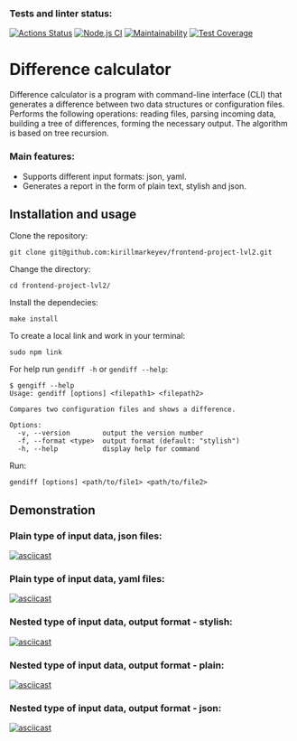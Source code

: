 ### Tests and linter status:
[![Actions Status](https://github.com/kirillmarkeyev/frontend-project-lvl2/workflows/hexlet-check/badge.svg)](https://github.com/kirillmarkeyev/frontend-project-lvl2/actions)
[![Node.js CI](https://github.com/kirillmarkeyev/frontend-project-lvl2/actions/workflows/nodejs.yml/badge.svg)](https://github.com/kirillmarkeyev/frontend-project-lvl2/actions/workflows/nodejs.yml)
[![Maintainability](https://api.codeclimate.com/v1/badges/97051ed1b79c4622dd6b/maintainability)](https://codeclimate.com/github/kirillmarkeyev/frontend-project-lvl2/maintainability)
[![Test Coverage](https://api.codeclimate.com/v1/badges/97051ed1b79c4622dd6b/test_coverage)](https://codeclimate.com/github/kirillmarkeyev/frontend-project-lvl2/test_coverage)

# Difference calculator
Difference calculator is a program with command-line interface (CLI) that generates a difference between two data structures or configuration files. Performs the following operations: reading files, parsing incoming data, building a tree of differences, forming the necessary output. The algorithm is based on tree recursion.

### Main features:
* Supports different input formats: json, yaml.
* Generates a report in the form of plain text, stylish and json.
  
## Installation and usage
Clone the repository:
```
git clone git@github.com:kirillmarkeyev/frontend-project-lvl2.git
```
Change the directory:
```
cd frontend-project-lvl2/
```
Install the dependecies:
```
make install
```
To create a local link and work in your terminal:
```
sudo npm link
```
For help run `gendiff -h` or `gendiff --help`:
```
$ gengiff --help
Usage: gendiff [options] <filepath1> <filepath2>

Compares two configuration files and shows a difference.

Options:
  -v, --version        output the version number
  -f, --format <type>  output format (default: "stylish")
  -h, --help           display help for command
```
Run:
```
gendiff [options] <path/to/file1> <path/to/file2>
```

## Demonstration
### Plain type of input data, json files:
[![asciicast](https://asciinema.org/a/Cj3yScenqTZCGrBAbMrBersav.svg)](https://asciinema.org/a/Cj3yScenqTZCGrBAbMrBersav)

### Plain type of input data, yaml files:
[![asciicast](https://asciinema.org/a/AxXkzKTWGbcUXHP29HHz04ZSy.svg)](https://asciinema.org/a/AxXkzKTWGbcUXHP29HHz04ZSy)

### Nested type of input data, output format - stylish:
[![asciicast](https://asciinema.org/a/xgCJcgSL9502IKfsTa2lkDcGk.svg)](https://asciinema.org/a/xgCJcgSL9502IKfsTa2lkDcGk)

### Nested type of input data, output format - plain:
[![asciicast](https://asciinema.org/a/Q3kZDGxiMMCuLf0ZtfQ9siKUo.svg)](https://asciinema.org/a/Q3kZDGxiMMCuLf0ZtfQ9siKUo)

### Nested type of input data, output format - json:
[![asciicast](https://asciinema.org/a/CmY7KsdMBQCTT6nLaGWni0VIb.svg)](https://asciinema.org/a/CmY7KsdMBQCTT6nLaGWni0VIb)
